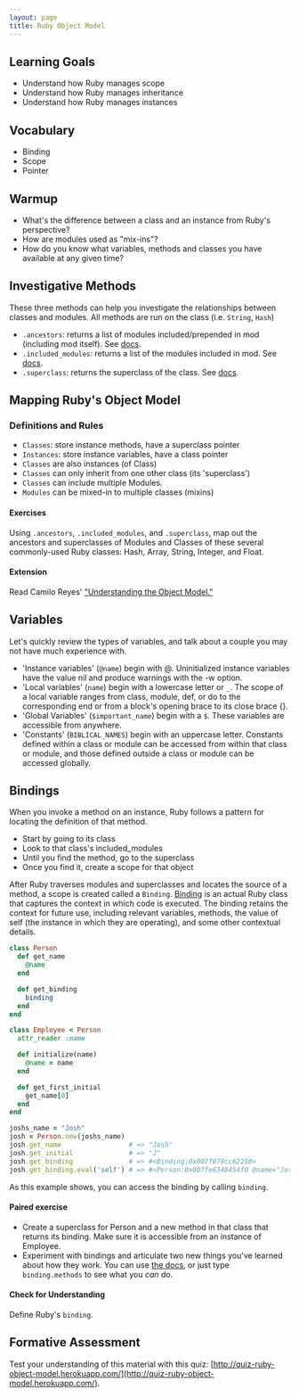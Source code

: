 ```yaml
---
layout: page
title: Ruby Object Model
---
```


## Learning Goals

- Understand how Ruby manages scope
- Understand how Ruby manages inheritance
- Understand how Ruby manages instances

## Vocabulary

- Binding
- Scope
- Pointer

## Warmup

- What's the difference between a class and an instance from Ruby's perspective?
- How are modules used as "mix-ins"?
- How do you know what variables, methods and classes you have available at any given time?

## Investigative Methods

These three methods can help you investigate the relationships between classes and modules. All methods are run on the class (i.e. `String`, `Hash`)

* `.ancestors`: returns a list of modules included/prepended in mod (including mod itself). See [docs](https://ruby-doc.org/core-2.4.1/Module.html#method-i-ancestors).
* `.included_modules`: returns a list of the modules included in mod. See [docs](https://ruby-doc.org/core-2.4.1/Module.html#method-i-included_modules).
* `.superclass`: returns the superclass of the class. See [docs](https://ruby-doc.org/core-2.4.1/Class.html#method-i-superclass).

## Mapping Ruby's Object Model
### Definitions and Rules
* `Classes`: store instance methods, have a superclass pointer
* `Instances`: store instance variables, have a class pointer
* `Classes` are also instances (of Class)
* `Classes` can only inherit from one other class (its 'superclass')
* `Classes` can include multiple Modules.
* `Modules` can be mixed-in to multiple classes (mixins)

#### Exercises
Using `.ancestors`, `.included_modules`, and `.superclass`, map out the ancestors and superclasses of Modules and Classes of these several commonly-used Ruby classes: Hash, Array, String, Integer, and Float.

#### Extension
Read Camilo Reyes' ["Understanding the Object Model."](https://www.sitepoint.com/understanding-object-model/)

## Variables

Let's quickly review the types of variables, and talk about a couple you may not have much experience with.

* 'Instance variables' (`@name`) begin with @. Uninitialized instance variables have the value nil and produce warnings with the -w option.
* 'Local variables' (`name`) begin with a lowercase letter or `_`. The scope of a local variable ranges from class, module, def, or do to the corresponding end or from a block's opening brace to its close brace {}.
* 'Global Variables' (`$important_name`) begin with a `$`. These variables are accessible from anywhere.
* 'Constants' (`BIBLICAL_NAMES`) begin with an uppercase letter. Constants defined within a class or module can be accessed from within that class or module, and those defined outside a class or module can be accessed globally.

## Bindings
When you invoke a method on an instance, Ruby follows a pattern for locating the definition of that method.

* Start by going to its class
* Look to that class's included_modules
* Until you find the method, go to the superclass
* Once you find it, create a scope for that object

After Ruby traverses modules and superclasses and locates the source of a method, a scope is created called a `Binding`. [Binding](https://ruby-doc.org/core-2.4.1/Binding.html) is an actual Ruby class that captures the context in which code is executed. The binding retains the context for future use, including relevant variables, methods, the value of self (the instance in which they are operating), and some other contextual details.

``` ruby
class Person
  def get_name
    @name
  end

  def get_binding
    binding
  end
end

class Employee < Person
  attr_reader :name

  def initialize(name)
    @name = name
  end

  def get_first_initial
    get_name[0]
  end
end

joshs_name = "Josh"
josh = Person.new(joshs_name)
josh.get_name                 # => "Josh"
josh.get_initial              # => "J"
josh.get_binding              # => #<Binding:0x007f879cc62250>
josh.get_binding.eval('self') # => #<Person:0x007fe6348454f0 @name="Josh">
```

As this example shows, you can access the binding by calling `binding`.

#### Paired exercise

* Create a superclass for Person and a new method in that class that returns its binding. Make sure it is accessible from an instance of Employee.
* Experiment with bindings and articulate two new things you've learned about how they work. You can use [the docs](https://ruby-doc.org/core-2.4.1/Binding.html), or just type `binding.methods` to see what you _can_ do.

#### Check for Understanding
Define Ruby's `binding`.

## Formative Assessment

Test your understanding of this material with this quiz: [http://quiz-ruby-object-model.herokuapp.com/](http://quiz-ruby-object-model.herokuapp.com/).
